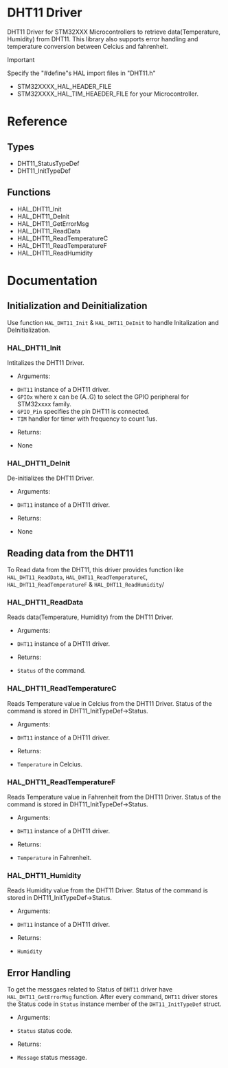 # DHT11 Driver
DHT11 Driver for STM32XXX Microcontrollers to retrieve data(Temperature, Humidity) from DHT11. This library also supports error handling and temperature conversion between Celcius and fahrenheit.

>[!IMPORTANT]
Specify the "#define"s HAL import files in "DHT11.h"
+ STM32XXXX_HAL_HEADER_FILE
+ STM32XXXX_HAL_TIM_HEAEDER_FILE
for your Microcontroller.

# Reference
## Types
+ DHT11_StatusTypeDef
+ DHT11_InitTypeDef

## Functions
+ HAL_DHT11_Init
+ HAL_DHT11_DeInit
+ HAL_DHT11_GetErrorMsg
+ HAL_DHT11_ReadData
+ HAL_DHT11_ReadTemperatureC
+ HAL_DHT11_ReadTemperatureF
+ HAL_DHT11_ReadHumidity

# Documentation
## Initialization and Deinitialization
Use function `HAL_DHT11_Init` & `HAL_DHT11_DeInit` to handle Initalization and DeInitialization.

### HAL_DHT11_Init
Intitalizes the DHT11 Driver.

- Arguments: 
+ `DHT11` instance of a DHT11 driver.
+ `GPIOx` where x can be (A..G) to select the GPIO peripheral for STM32xxxx family.
+ `GPIO_Pin` specifies the pin DHT11 is connected.
+ `TIM` handler for timer with frequency to count 1us.

- Returns:
+ None

### HAL_DHT11_DeInit
De-initializes the DHT11 Driver.

- Arguments:
+ `DHT11` instance of a DHT11 driver.

- Returns:
+ None

## Reading data from the DHT11
To Read data from the DHT11, this driver provides function like `HAL_DHT11_ReadData`, `HAL_DHT11_ReadTemperatureC`, `HAL_DHT11_ReadTemperatureF` & `HAL_DHT11_ReadHumidity`/

### HAL_DHT11_ReadData
Reads data(Temperature, Humidity) from the DHT11 Driver.

- Arguments:
+ `DHT11` instance of a DHT11 driver.

- Returns:
+ `Status` of the command.

### HAL_DHT11_ReadTemperatureC
Reads Temperature value in Celcius from the DHT11 Driver. Status of the command is stored in DHT11_InitTypeDef->Status.

- Arguments:
+ `DHT11` instance of a DHT11 driver.

- Returns:
+ `Temperature` in Celcius.

### HAL_DHT11_ReadTemperatureF
Reads Temperature value in Fahrenheit from the DHT11 Driver. Status of the command is stored in DHT11_InitTypeDef->Status.

- Arguments:
+ `DHT11` instance of a DHT11 driver.

- Returns:
+ `Temperature` in Fahrenheit.

### HAL_DHT11_Humidity
Reads Humidity value from the DHT11 Driver. Status of the command is stored in DHT11_InitTypeDef->Status.

- Arguments:
+ `DHT11` instance of a DHT11 driver.

- Returns:
+ `Humidity`

## Error Handling
To get the messgaes related to Status of `DHT11` driver have `HAL_DHT11_GetErrorMsg` function. After every command, `DHT11` driver stores the Status code in `Status` instance member of the `DHT11_InitTypeDef` struct. 

- Arguments:
+ `Status` status code.

- Returns:
+ `Message` status message.
